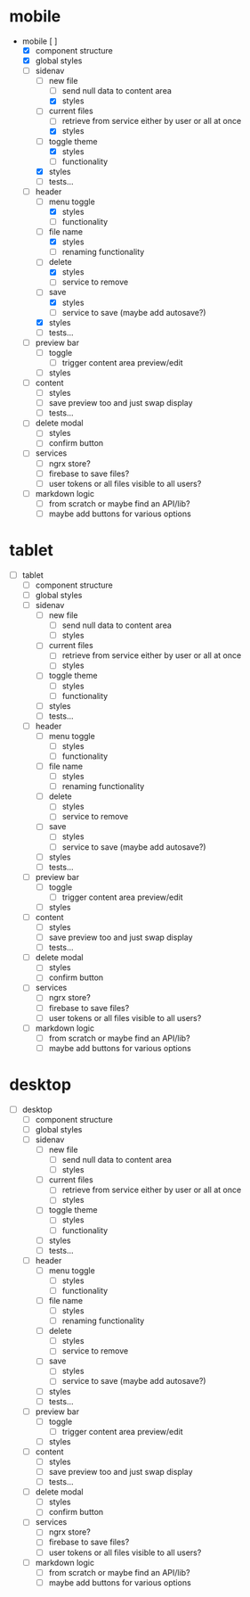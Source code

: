 # mobile

- mobile [ ]
  - [x] component structure
  - [x] global styles
  - [ ] sidenav
    - [ ] new file
      - [ ] send null data to content area
      - [x] styles
    - [ ] current files
      - [ ] retrieve from service either by user or all at once
      - [x] styles
    - [ ] toggle theme
      - [x] styles
      - [ ] functionality
    - [x] styles
    - [ ] tests...
  - [ ] header
    - [ ] menu toggle
      - [x] styles
      - [ ] functionality
    - [ ] file name
      - [x] styles
      - [ ] renaming functionality
    - [ ] delete
      - [x] styles
      - [ ] service to remove
    - [ ] save
      - [x] styles
      - [ ] service to save (maybe add autosave?)
    - [x] styles
    - [ ] tests...
  - [ ] preview bar
    - [ ] toggle
      - [ ] trigger content area preview/edit
    - [ ] styles
  - [ ] content
    - [ ] styles
    - [ ] save preview too and just swap display
    - [ ] tests...
  - [ ] delete modal
    - [ ] styles
    - [ ] confirm button
  - [ ] services
    - [ ] ngrx store?
    - [ ] firebase to save files?
    - [ ] user tokens or all files visible to all users?
  - [ ] markdown logic
    - [ ] from scratch or maybe find an API/lib?
    - [ ] maybe add buttons for various options

# tablet

- [ ] tablet
  - [ ] component structure
  - [ ] global styles
  - [ ] sidenav
    - [ ] new file
      - [ ] send null data to content area
      - [ ] styles
    - [ ] current files
      - [ ] retrieve from service either by user or all at once
      - [ ] styles
    - [ ] toggle theme
      - [ ] styles
      - [ ] functionality
    - [ ] styles
    - [ ] tests...
  - [ ] header
    - [ ] menu toggle
      - [ ] styles
      - [ ] functionality
    - [ ] file name
      - [ ] styles
      - [ ] renaming functionality
    - [ ] delete
      - [ ] styles
      - [ ] service to remove
    - [ ] save
      - [ ] styles
      - [ ] service to save (maybe add autosave?)
    - [ ] styles
    - [ ] tests...
  - [ ] preview bar
    - [ ] toggle
      - [ ] trigger content area preview/edit
    - [ ] styles
  - [ ] content
    - [ ] styles
    - [ ] save preview too and just swap display
    - [ ] tests...
  - [ ] delete modal
    - [ ] styles
    - [ ] confirm button
  - [ ] services
    - [ ] ngrx store?
    - [ ] firebase to save files?
    - [ ] user tokens or all files visible to all users?
  - [ ] markdown logic
    - [ ] from scratch or maybe find an API/lib?
    - [ ] maybe add buttons for various options

# desktop

- [ ] desktop
  - [ ] component structure
  - [ ] global styles
  - [ ] sidenav
    - [ ] new file
      - [ ] send null data to content area
      - [ ] styles
    - [ ] current files
      - [ ] retrieve from service either by user or all at once
      - [ ] styles
    - [ ] toggle theme
      - [ ] styles
      - [ ] functionality
    - [ ] styles
    - [ ] tests...
  - [ ] header
    - [ ] menu toggle
      - [ ] styles
      - [ ] functionality
    - [ ] file name
      - [ ] styles
      - [ ] renaming functionality
    - [ ] delete
      - [ ] styles
      - [ ] service to remove
    - [ ] save
      - [ ] styles
      - [ ] service to save (maybe add autosave?)
    - [ ] styles
    - [ ] tests...
  - [ ] preview bar
    - [ ] toggle
      - [ ] trigger content area preview/edit
    - [ ] styles
  - [ ] content
    - [ ] styles
    - [ ] save preview too and just swap display
    - [ ] tests...
  - [ ] delete modal
    - [ ] styles
    - [ ] confirm button
  - [ ] services
    - [ ] ngrx store?
    - [ ] firebase to save files?
    - [ ] user tokens or all files visible to all users?
  - [ ] markdown logic
    - [ ] from scratch or maybe find an API/lib?
    - [ ] maybe add buttons for various options
